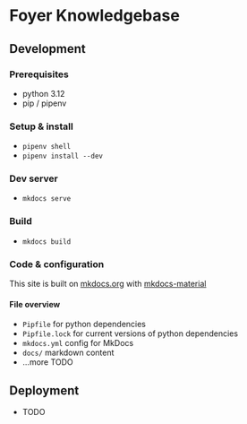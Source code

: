 # Foyer Knowledgebase

## Development
### Prerequisites

- python 3.12
- pip / pipenv

### Setup & install

- `pipenv shell`
- `pipenv install --dev`

### Dev server

- `mkdocs serve`

### Build

- `mkdocs build`

### Code & configuration

This site is built on [mkdocs.org](https://www.mkdocs.org) with [mkdocs-material](https://squidfunk.github.io/mkdocs-material)

#### File overview

- `Pipfile` for python dependencies
- `Pipfile.lock` for current versions of python dependencies
- `mkdocs.yml` config for MkDocs
- `docs/` markdown content
- ...more TODO

## Deployment

- TODO 
